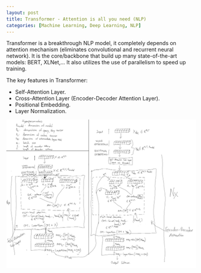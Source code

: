 ```yaml
---
layout: post
title: Transformer - Attention is all you need (NLP)
categories: [Machine Learning, Deep Learning, NLP]
---
```


Transformer is a breakthrough NLP model, it completely depends on attention mechanism (eliminates convolutional and recurrent neural network).
It is the core/backbone that build up many state-of-the-art models: BERT, XLNet,... It also utilizes the use of parallelism to speed up training.

The key features in Transformer:
- Self-Attention Layer.
- Cross-Attention Layer (Encoder-Decoder Attention Layer).
- Positional Embedding.
- Layer Normalization.

<div class="featured-image">
	<img src="/images/att.png">
</div>